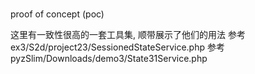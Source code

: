 #
proof of concept (poc)

这里有一致性很高的一套工具集, 顺带展示了他们的用法
参考 ex3/S2d/project23/SessionedStateService.php
参考 pyzSlim/Downloads/demo3/State31Service.php
